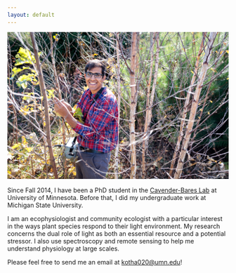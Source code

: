 ```yaml
---
layout: default
---
```

![](/Images/023_UMF-CedarCreek_10-18-2018.jpg)

Since Fall 2014, I have been a PhD student in the [Cavender-Bares Lab](https://cbs.umn.edu/cavender-bares-lab/home) at University of Minnesota. Before that, I did my undergraduate work at Michigan State University.

I am an ecophysiologist and community ecologist with a particular interest in the ways plant species respond to their light environment. My research concerns the dual role of light as both an essential resource and a potential stressor. I also use spectroscopy and remote sensing to help me understand physiology at large scales.

Please feel free to send me an email at <kotha020@umn.edu>!
